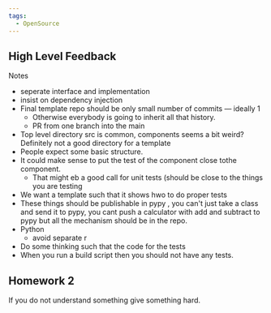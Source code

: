 ```yaml
---
tags:
  - OpenSource
---
```

## High Level Feedback

Notes
- seperate interface and implementation 
- insist on dependency injection
- Final template repo should be only small number of commits — ideally 1
	- Otherwise everybody is going to inherit all that history.
	- PR from one branch into the main
- Top level directory src is common, components seems a bit weird? Definitely not a good directory for a template
- People expect some basic structure.
- It could make sense to put the test of the component close tothe component.
	- That might eb a good call for unit tests (should be close to the things you are testing
- We want a template such that it shows hwo to do proper tests
- These things should be publishable in pypy , you can't just take a class and send it to pypy, you cant push a calculator with add and subtract to pypy but all the mechanism should be in the repo. 
- Python
	- avoid separate r
- Do some thinking such that the code for the tests 
- When you run a build script then you should not have any tests.
## Homework 2
If you do not understand something give something hard.
